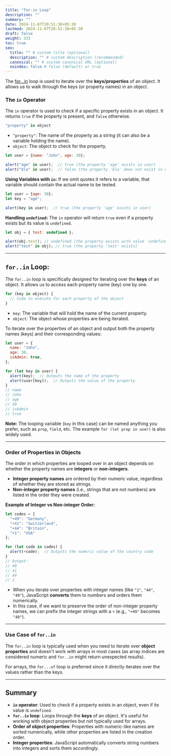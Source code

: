 ```yaml
---
title: "for-in Loop"
description: ""
summary: ""
date: 2024-11-07T20:51:38+05:30
lastmod: 2024-11-07T20:51:38+05:30
draft: false
weight: 333
toc: true
seo:
  title: "" # custom title (optional)
  description: "" # custom description (recommended)
  canonical: "" # custom canonical URL (optional)
  noindex: false # false (default) or true
---
```



The [for…in](https://javascript.info/object#forin) loop is used to iterate over the **keys/properties** of an object. It allows us to walk through the keys (or property names) in an object.

### **The `in` Operator**

The `in` operator is used to check if a specific property exists in an object. It returns `true` if the property is present, and `false` otherwise.

```js
"property" in object
```
- `"property"`: The name of the property as a string (it can also be a variable holding the name).
- `object`: The object to check for the property.

```js
let user = {name: "John", age: 30};

alert("age" in user);  // true (the property 'age' exists in user)
alert("bla" in user);  // false (the property 'bla' does not exist in user)
```

**Using Variables with `in`:**
If we omit quotes it refers to a variable, that variable should contain the actual name to be tested.
```js
let user = {age: 30};
let key = "age";

alert(key in user);  // true (the property 'age' exists in user)
```

**Handling `undefined`:**
The `in` operator will return `true` even if a property exists but its value is `undefined`.

```js
let obj = { test: undefined };

alert(obj.test); // undefined (the property exists with value 'undefined')
alert("test" in obj); // true (the property 'test' exists)
```

---

## **`for..in` Loop:**

The `for..in` loop is specifically designed for iterating over the **keys** of an object. It allows us to access each property name (key) one by one.

```js
for (key in object) {
  // Code to execute for each property of the object
}
```
- `key`: The variable that will hold the name of the current property.
- `object`: The object whose properties are being iterated.


To iterate over the properties of an object and output both the property names (keys) and their corresponding values:
```js
let user = {
  name: "John",
  age: 30,
  isAdmin: true,
};

for (let key in user) {
  alert(key);  // Outputs the name of the property
  alert(user[key]);  // Outputs the value of the property
}
// name
// John
// age
// 30
// isAdmin
// true
```

**Note:** The looping variable (`key` in this case) can be named anything you prefer, such as `prop`, `field`, etc. The example `for (let prop in user)` is also widely used.

---

### **Order of Properties in Objects**

The order in which properties are looped over in an object depends on whether the property names are **integers** or **non-integers**.

- **Integer property names** are ordered by their numeric value, regardless of whether they are stored as strings.
- **Non-integer property names** (i.e., strings that are not numbers) are listed in the order they were created.

**Example of Integer vs Non-integer Order:**
```js
let codes = {
  "+49": "Germany",
  "+41": "Switzerland",
  "+44": "Britain",
  "+1": "USA"
};

for (let code in codes) {
  alert(+code);  // Outputs the numeric value of the country code
}
// Output:
// 49
// 41
// 44
// 1
```

- When you iterate over properties with integer names (like `"1"`, `"44"`, `"49"`), JavaScript **converts** them to numbers and orders them numerically.
- In this case, if we want to preserve the order of non-integer property names, we can prefix the integer strings with a `+` (e.g., `"+49"` becomes `"49"`).

---

### **Use Case of `for..in`**

The `for..in` loop is typically used when you need to iterate over **object properties** and doesn't work with arrays in most cases (as array indices are considered numeric and `for..in` might return unexpected results).

For arrays, the `for...of` loop is preferred since it directly iterates over the values rather than the keys.

---

## **Summary**

- **`in` operator**: Used to check if a property exists in an object, even if its value is `undefined`.
- **`for..in` loop**: Loops through the **keys** of an object. It's useful for working with object properties but not typically used for arrays.
- **Order of object properties**: Properties with numeric-like names are sorted numerically, while other properties are listed in the creation order.
- **Integer properties**: JavaScript automatically converts string numbers into integers and sorts them accordingly.

